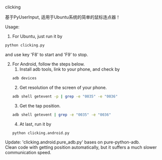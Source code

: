 clicking

基于PyUserInput, 适用于Ubuntu系统的简单的鼠标连点器！

Usage:
1. For Ubuntu, just run it by
```bash
python clicking.py
```
and use key 'F8' to start and 'F9' to stop.

2. For Android, follow the steps below.
    1. Install adb tools, link to your phone, and check by
    ```bash
    adb devices
    ```
    2. Get resolution of the screen of your phone.
    ```bash
    adb shell getevent -p | grep -e "0035" -e "0036"
    ```
    3. Get the tap position.
    ```bash
    adb shell getevent | grep -e "0035" -e "0036"
    ```
    4. At last, run it by
    ```bash
    python clicking.android.py
    ```

Update:
'clicking.android.pure_adb.py' bases on pure-python-adb.  
Clean code with getting position automatically, but it suffers a much slower communication speed.

